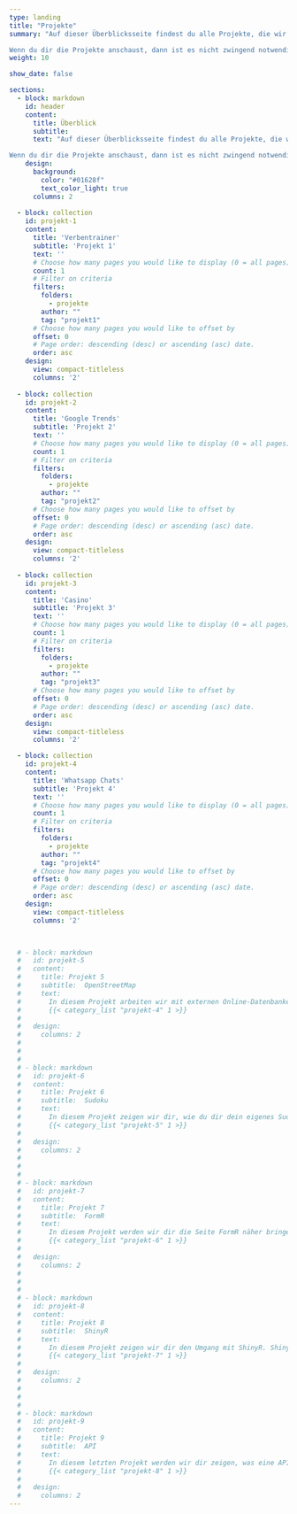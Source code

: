 ```yaml
---
type: landing
title: "Projekte"
summary: "Auf dieser Überblicksseite findest du alle Projekte, die wir bisher erstellt haben. Jedes Projekt ist in vier Abschnitte gegliedert: Übersicht, Problemstellung, Tipps und Lösungen. Die ersten beiden stellen das jeweilige Projekt inhaltlich vor und schildern die Probleme, die in der Bewältigung auftreten könnten. Bei den Tipps gibt es kleine Hilfestellungen, wenn du an irgendeiner Stelle nicht weiterkommen solltest. Die Lösungen zeigen dann letztlich, wie wir dieses Projekt bearbeitet haben.

Wenn du dir die Projekte anschaust, dann ist es nicht zwingend notwendig, sie in der präsentierten Reihenfolge durchzugehen. Generell werden die Projekte zwar nach unten hin etwas schwieriger, aber keines erfordert explizit die Bearbeitung eines vorhergehenden Projekts, weshalb alle weitestgehend unabhängig voneinander bearbeitet werden können. Falls du erst noch einen Blick in die Auffrischung werfen willst, findest du [hier](/lehre/statistik-i/crash-kurs/) ein paar zusätzliche Inhalte."
weight: 10

show_date: false

sections:
  - block: markdown
    id: header
    content:
      title: Überblick
      subtitle: 
      text: "Auf dieser Überblicksseite findest du alle Projekte, die wir bisher erstellt haben. Jedes Projekt ist in vier Abschnitte gegliedert: Übersicht, Problemstellung, Tipps und Lösungen. Die ersten beiden stellen das jeweilige Projekt inhaltlich vor und schildern die Probleme, die in der Bewältigung auftreten könnten. Bei den Tipps gibt es kleine Hilfestellungen, wenn du an irgendeiner Stelle nicht weiterkommen solltest. Die Lösungen zeigen dann letztlich, wie wir dieses Projekt bearbeitet haben.

Wenn du dir die Projekte anschaust, dann ist es nicht zwingend notwendig, sie in der präsentierten Reihenfolge durchzugehen. Generell werden die Projekte zwar nach unten hin etwas schwieriger, aber keines erfordert explizit die Bearbeitung eines vorhergehenden Projekts, weshalb alle weitestgehend unabhängig voneinander bearbeitet werden können. Falls du erst noch einen Blick in die Auffrischung werfen willst, findest du [hier](/lehre/statistik-i/crash-kurs/) ein paar zusätzliche Inhalte."
    design:
      background:
        color: "#01628f"
        text_color_light: true
      columns: 2
      
  - block: collection
    id: projekt-1
    content:
      title: 'Verbentrainer'
      subtitle: 'Projekt 1'
      text: ''
      # Choose how many pages you would like to display (0 = all pages)
      count: 1
      # Filter on criteria
      filters:
        folders:
          - projekte
        author: ""
        tag: "projekt1"
      # Choose how many pages you would like to offset by
      offset: 0
      # Page order: descending (desc) or ascending (asc) date.
      order: asc
    design:
      view: compact-titleless
      columns: '2'
      
  - block: collection
    id: projekt-2
    content:
      title: 'Google Trends'
      subtitle: 'Projekt 2'
      text: ''
      # Choose how many pages you would like to display (0 = all pages)
      count: 1
      # Filter on criteria
      filters:
        folders:
          - projekte
        author: ""
        tag: "projekt2"
      # Choose how many pages you would like to offset by
      offset: 0
      # Page order: descending (desc) or ascending (asc) date.
      order: asc
    design:
      view: compact-titleless
      columns: '2'
      
  - block: collection
    id: projekt-3
    content:
      title: 'Casino'
      subtitle: 'Projekt 3'
      text: ''
      # Choose how many pages you would like to display (0 = all pages)
      count: 1
      # Filter on criteria
      filters:
        folders:
          - projekte
        author: ""
        tag: "projekt3"
      # Choose how many pages you would like to offset by
      offset: 0
      # Page order: descending (desc) or ascending (asc) date.
      order: asc
    design:
      view: compact-titleless
      columns: '2'

  - block: collection
    id: projekt-4
    content:
      title: 'Whatsapp Chats'
      subtitle: 'Projekt 4'
      text: ''
      # Choose how many pages you would like to display (0 = all pages)
      count: 1
      # Filter on criteria
      filters:
        folders:
          - projekte
        author: ""
        tag: "projekt4"
      # Choose how many pages you would like to offset by
      offset: 0
      # Page order: descending (desc) or ascending (asc) date.
      order: asc
    design:
      view: compact-titleless
      columns: '2'


      
  # - block: markdown
  #   id: projekt-5
  #   content:
  #     title: Projekt 5
  #     subtitle:  OpenStreetMap
  #     text: 
  #       In diesem Projekt arbeiten wir mit externen Online-Datenbanken zur Kartendarstellung. Dieses Projekt lässt dir viele Freiheiten, weshalb du es individuell an deine Vorstellungen anpassen kannst. Zum Beispiel kannst du deine Heimatstadt darstellen und dort alle Pommesbuden finden. Hier wird deiner Fantasie keine Grenzen gesetzt.
  #       {{< category_list "projekt-4" 1 >}}
  #       
  #   design:
  #     columns: 2
  #           
  #     
  #     
  # - block: markdown
  #   id: projekt-6
  #   content:
  #     title: Projekt 6
  #     subtitle:  Sudoku
  #     text: 
  #       In diesem Projekt zeigen wir dir, wie du dir dein eigenes Sudoku erstellen kannst. Was steckt hinter diesem Rätsel? Wie löst man sie am schnellsten? Mit verschiedenen Schwierigkeitsgraden kannst du hier deine Rätselfähigkeiten steigern und alles anwenden, was du bisher schon gelernt hast.
  #       {{< category_list "projekt-5" 1 >}}
  #       
  #   design:
  #     columns: 2
  #           
  #     
  #     
  # - block: markdown
  #   id: projekt-7
  #   content:
  #     title: Projekt 7
  #     subtitle:  FormR
  #     text: 
  #       In diesem Projekt werden wir dir die Seite FormR näher bringen. Dies ist eine Website, die vor allem die Organisation für Langzeitstudien einfach machen soll. Wir werden weniger R intern arbeiten sondern mit Google Sheets und eine kleine Umfrage zu den Big Five generieren.
  #       {{< category_list "projekt-6" 1 >}}
  #       
  #   design:
  #     columns: 2
  #           
  #     
  #     
  # - block: markdown
  #   id: projekt-8
  #   content:
  #     title: Projekt 8
  #     subtitle:  ShinyR
  #     text: 
  #       In diesem Projekt zeigen wir dir den Umgang mit ShinyR. ShinyR ermöglicht es, interaktive Webinhalte mithilfe von R zu erstellen. Die dabei entstehenden Websites lassen R im Hintergrund und können somit von jeder Person ohne Programmiererfahrung genutzt werden.
  #       {{< category_list "projekt-7" 1 >}}
  #       
  #   design:
  #     columns: 2
  #           
  #     
  #     
  # - block: markdown
  #   id: projekt-9
  #   content:
  #     title: Projekt 9
  #     subtitle:  API
  #     text: 
  #       In diesem letzten Projekt werden wir dir zeigen, was eine API ist und wie du über diese, Daten in dein R Studio laden kann. Dies nennt sich auch Web-Scraping. In dem Projekt werden wir Daten von der WHO herunterladen, die Indexe zu jeglichen gesundheitszogenen Themen sammelt. Im Anschluss werden wir die Daten grafisch und interaktiv aufbereiten.
  #       {{< category_list "projekt-8" 1 >}}
  #       
  #   design:
  #     columns: 2
---
```


